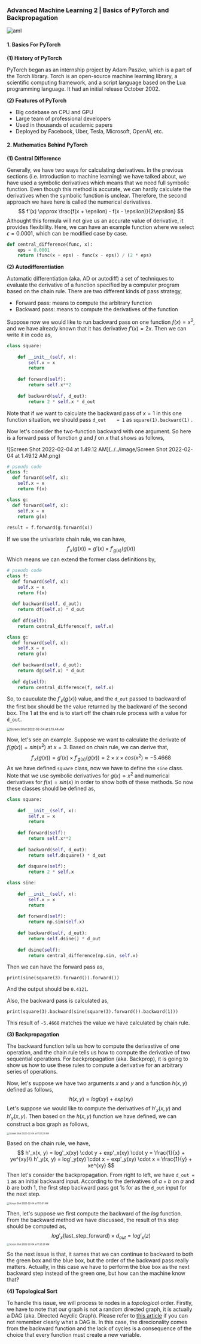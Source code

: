 ### Advanced Machine Learning 2 | Basics of PyTorch and Backpropagation

![aml](../../image/aml.png)

#### 1. Basics For PyTorch

**(1) History of PyTorch**

PyTorch began as an internship project by Adam Paszke, which is a part of the Torch library. Torch is an open-source machine learning library, a scientific computing framework, and a script language based on the Lua programming language. It had an initial release October 2002.

**(2) Features of PyTorch**

* Big codebase on CPU and GPU
* Large team of professional developers
* Used in thousands of academic papers
* Deployed by Facebook, Uber, Tesla, Microsoft, OpenAI, etc.

#### 2. Mathematics Behind PyTorch

**(1) Central Difference**

Generally, we have two ways for calculating derivatives. In the previous sections (i.e. Introduction to machine learning) we have talked about, we have used a symbolic derivatives which means that we need full symbolic function. Even though this method is accurate, we can hardly calculate the derivatives when the symbolic function is unclear. Therefore, the second approach we have here is called the numerical derivatives. 
$$
f'(x) \approx \frac{f(x + \epsilon) - f(x - \epsilon)}{2\epsilon}
$$
Althought this formula will not give us an accurate value of derivative, it provides flexibility. Here, we can have an example function where we select $\epsilon = 0.0001$, which can be modified case by case.

```python
def central_difference(func, x):
    eps = 0.0001
    return (func(x + eps) - func(x - eps)) / (2 * eps)
```

**(2) Autodifferentiation**

Automatic differentiation (aka. AD or autodiff) a set of techniques to evaluate the derivative of a function specified by a computer program based on the chain rule. There are two different kinds of pass strategy,

* Forward pass: means to compute the arbitrary function
* Backward pass: means to compute the derivatives of the function

Suppose now we would like to run backward pass on one function $f(x) = x^2$, and we have already known that it has derivative $f'(x) = 2x$. Then we can write it in code as,

```python
class square:
    
    def __init__(self, x):
        self.x = x
        return
    
    def forward(self):
        return self.x**2
    
    def backward(self, d_out):
        return 2 * self.x * d_out
```

Note that if we want to calculate the backward pass of $x = 1$ in this one function situation, we should pass `d_out	= 1` as `square(1).backward(1)` .

Now let's consider the two-function backward with one argument. So here is a forward pass of function $g$ and $f$ on $x$ that shows as follows,

![Screen Shot 2022-02-04 at 1.49.12 AM](../../image/Screen Shot 2022-02-04 at 1.49.12 AM.png)

```python
# pseudo code
class f:
  def forward(self, x):
    self.x = x
    return f(x)

class g:
  def forward(self, x):
    self.x = x
    return g(x)
  
result = f.forward(g.forward(x))
```

If we use the univariate chain rule, we can have,
$$
f'_x(g(x)) = g'(x) \times f'_{g(x)}(g(x))
$$
Which means we can extend the former class definitions by,

```python
# pseudo code
class f:
  def forward(self, x):
    self.x = x
    return f(x)
  
  def backward(self, d_out):
    return df(self.x) * d_out
  
  def df(self):
    return central_difference(f, self.x)

class g:
  def forward(self, x):
    self.x = x
    return g(x)
  
  def backward(self, d_out):
    return dg(self.x) * d_out
  
  def dg(self):
    return central_difference(f, self.x)
```

So, to cauculate the $f'_x(g(x))$ value, and the `d_out` passed to backward of the first box should be the value returned by the backward of the second box. The 1 at the end is to start off the chain rule process with a value for `d_out`.

<img src="../../image/Screen Shot 2022-02-04 at 2.13.44 AM.png" alt="Screen Shot 2022-02-04 at 2.13.44 AM" style="zoom:55%;" />

Now, let's see an example. Suppose we want to calculate the derivate of $f(g(x)) = sin(x^2)$ at $x = 3$. Based on chain rule, we can derive that,
$$
f'_x(g(x)) = g'(x) \times f'_{g(x)}(g(x)) = 2 \times x \times cos(x^2) \approx -5.4668
$$
As we have defined `square` class, now we have to define the `sine` class. Note that we use symbolic derivatives for $g(x) = x^2$ and numerical derivatives for $f(x) = sin(x)$ in order to show both of these methods. So now these classes should be defined as,

```python
class square:
    
    def __init__(self, x):
        self.x = x
        return
    
    def forward(self):
        return self.x**2
    
    def backward(self, d_out):
        return self.dsquare() * d_out
    
    def dsquare(self):
        return 2 * self.x

class sine:
    
    def __init__(self, x):
        self.x = x
        return
    
    def forward(self):
        return np.sin(self.x)
    
    def backward(self, d_out):
        return self.dsine() * d_out
      
    def dsine(self):
      	return central_difference(np.sin, self.x)
```

Then we can have the forward pass as,

```
print(sine(square(3).forward()).forward())
```

And the output should be `0.4121`.

Also, the backward pass is calculated as,

```
print(square(3).backward(sine(square(3).forward()).backward(1)))
```

This result of  `-5.4668` matches the value we have calculated by chain rule.

**(3) Backpropagation**

The backward function tells us how to compute the derivastive of one operation, and the chain rule tells us how to compute the derivative of two sequential operations. For backpropagation (aka. Backprop), it is going to show us how to use these rules to compute a derivative for an arbitrary series of operations.

Now, let's suppose we have two arguments $x$ and $y$ and a function $h(x, y)$ defined as follows,
$$
h(x, y) = log(xy) + exp(xy)
$$
Let's suppose we would like to compute the derivatives of $h'_x(x, y)$ and $h'_y(x, y)$. Then based on the $h(x, y)$ function we have defined, we can construct a box graph as follows,

<img src="../../image/Screen Shot 2022-02-04 at 11.01.23 AM.png" alt="Screen Shot 2022-02-04 at 11.01.23 AM" style="zoom:40%;" />

Based on the chain rule, we have,
$$
h'_x(x, y) = log'_x(xy) \cdot y + exp'_x(xy) \cdot y = \frac{1}{x} + ye^{xy}\\
h'_y(x, y) = log'_y(xy) \cdot x + exp'_y(xy) \cdot x = \frac{1}{y} + xe^{xy}
$$
Then let's consider the backpropagation. From right to left, we have `d_out = 1` as an initial backward input. According to the derivatives of $a + b$ on $a$ and $b$ are both 1, the first step backward pass got 1s for as the `d_out` input for the next step.

<img src="../../image/Screen Shot 2022-02-04 at 11.13.01 AM.png" alt="Screen Shot 2022-02-04 at 11.13.01 AM" style="zoom:40%;" />

Then, let's suppose we first compute the backward of the $log$ function. From the backward method we have discussed, the result of this step should be computed as,
$$
log'_x(\text{last_step_forward}) \times d_{out} = log'_x(z)
$$
<img src="../../image/Screen Shot 2022-02-04 at 11.20.29 AM.png" alt="Screen Shot 2022-02-04 at 11.20.29 AM" style="zoom:40%;" />

So the next issue is that, it sames that we can continue to backward to both the green box and the blue box, but the order of the backward pass really matters. Actually, in this case we have to perform the blue box as the next backward step instead of the green one, but how can the machine know that?

**(4) Topological Sort**

To handle this issue, we will process te nodes in a *topological* order. Firstly, we have to note that our graph is not a random directed graph, it is actually a DAG (aka. Directed Acyclic Graph). Please refer to [this article](./Blog/posts/DataPipeline/2021-12-01_Data-Pipeline-2---Airflow-Architecture-and-Directed-Acyclic-Graph-c4cd9949af0e.html) if you can not remember clearly what a DAG is. In this case, the direcionality comes from the backward function and the lack of cycles is a consequence of the choice that every function must create a new variable.
